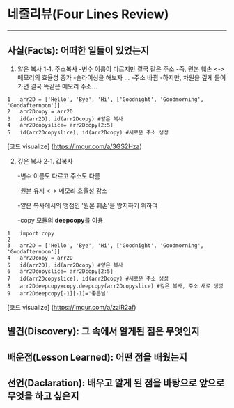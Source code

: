 # 네줄리뷰(Four Lines Review)
<hr>

## 사실(Facts): 어떠한 일들이 있었는지
 1. 얕은 복사
    1-1. 주소복사
    -변수 이름이 다르지만 결국 같은 주소
    -즉, 원본 훼손 <-> 메모리의 효율성 증가
    -슬라이싱을 해보자 ...
        -주소 바뀜 
        -하지만, 차원을 깊게 들어가면 결국 똑같은 메모리 주소...
```
1	arr2D = ['Hello', 'Bye', 'Hi', ['Goodnight', 'Goodmorning', 'Goodafternoon']]
2	arr2Dcopy = arr2D
3	id(arr2D), id(arr2Dcopy) #얕은 복사
4	arr2Dcopyslice= arr2Dcopy[2:5]
5	id(arr2Dcopyslice), id(arr2Dcopy) #새로운 주소 생성
```
 [코드 visualize]
(https://imgur.com/a/3GS2Hza)
    
 2. 깊은 복사
    2-1. 값복사
    
    -변수 이름도 다르고 주소도 다름

    -원본 유지 <-> 메모리 효율성 감소

    -얕은 복사에서의 맹점인 '원본 훼손'을 방지하기 위하여

    -copy 모듈의 **deepcopy**를 이용
```
1	import copy
2	
3	arr2D = ['Hello', 'Bye', 'Hi', ['Goodnight', 'Goodmorning', 'Goodafternoon']]
4	arr2Dcopy = arr2D
5	id(arr2D), id(arr2Dcopy) #얕은 복사
6	arr2Dcopyslice= arr2Dcopy[2:5]
7	id(arr2Dcopyslice), id(arr2Dcopy) #새로운 주소 생성
8	arr2Ddeepcopy=copy.deepcopy(arr2Dcopyslice) #깊은 복사, 주소 새로 생성
9	arr2Ddeepcopy[-1][-1]='좋은날'
```
[코드 visualize]
(https://imgur.com/a/zziR2af)


## 발견(Discovery): 그 속에서 알게된 점은 무엇인지

## 배운점(Lesson Learned): 어떤 점을 배웠는지

## 선언(Daclaration): 배우고 알게 된 점을 바탕으로 앞으로 무엇을 하고 싶은지